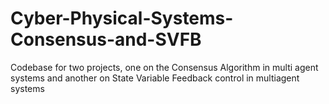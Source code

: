# Cyber-Physical-Systems-Consensus-and-SVFB
Codebase for two projects, one on the Consensus Algorithm in multi agent systems and another on State Variable Feedback control in multiagent systems
